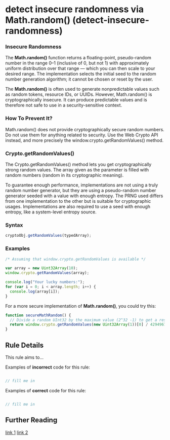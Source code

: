 # detect insecure randomness via Math.random() (detect-insecure-randomness)
### Insecure Randomness
The **Math.random()** function returns a floating-point, pseudo-random number in the range 0–1 (inclusive of 0, but not 1) with approximately uniform distribution over that range — which you can then scale to your desired range.
The implementation selects the initial seed to the random number generation algorithm; it cannot be chosen or reset by the user.

The **Math.random()** is often used to generate nonpredictable values such as random tokens, resource IDs, or UUIDs.
However, Math.random() is cryptographically insecure.
It can produce predictable values and is therefore not safe to use in a security-sensitive context.

### How To Prevent It?
Math.random() does not provide cryptographically secure random numbers.
Do not use them for anything related to security. Use the Web Crypto API instead, and more precisely the window.crypto.getRandomValues() method.

### Crypto.getRandomValues()
The Crypto.getRandomValues() method lets you get cryptographically strong random values.
The array given as the parameter is filled with random numbers (random in its cryptographic meaning).

To guarantee enough performance, implementations are not using a truly random number generator, but they are using a pseudo-random number generator seeded with a value with enough entropy.
The PRNG used differs from one implementation to the other but is suitable for cryptographic usages.
Implementations are also required to use a seed with enough entropy, like a system-level entropy source.

### Syntax
```javascript
cryptoObj.getRandomValues(typedArray);
```
### Examples
```javascript
/* Assuming that window.crypto.getRandomValues is available */

var array = new Uint32Array(10);
window.crypto.getRandomValues(array);

console.log("Your lucky numbers:");
for (var i = 0; i < array.length; i++) {
  console.log(array[i]);
}
```
For a more secure implementation of **Math.random()**, you could try this:

```javascript
function secureMathRandom() {
  // Divide a random UInt32 by the maximum value (2^32 -1) to get a result between 0 and 1
  return window.crypto.getRandomValues(new Uint32Array(1))[0] / 4294967295;
}
```


## Rule Details

This rule aims to...

Examples of **incorrect** code for this rule:

```js

// fill me in

```

Examples of **correct** code for this rule:

```js

// fill me in

```


## Further Reading
[link 1](https://developer.mozilla.org/en-US/docs/Web/API/Crypto/getRandomValues)
[link 2](https://developer.mozilla.org/en-US/docs/Web/JavaScript/Reference/Global_Objects/Math/random)